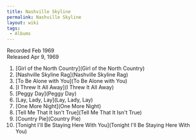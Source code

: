 ```yaml
---
title: Nashville Skyline
permalink: Nashville Skyline
layout: wiki
tags:
 - Albums
---
```


Recorded Feb 1969  
Released Apr 9, 1969

1.  [Girl of the North Country](Girl of the North Country)
2.  [Nashville Skyline Rag](Nashville Skyline Rag)
3.  [To Be Alone with You](To Be Alone with You)
4.  [I Threw It All Away](I Threw It All Away)
5.  [Peggy Day](Peggy Day)
6.  [Lay, Lady, Lay](Lay, Lady, Lay)
7.  [One More Night](One More Night)
8.  [Tell Me That It Isn't True](Tell Me That It Isn't True)
9.  [Country Pie](Country Pie)
10. [Tonight I'll Be Staying Here With
    You](Tonight I'll Be Staying Here With You)

